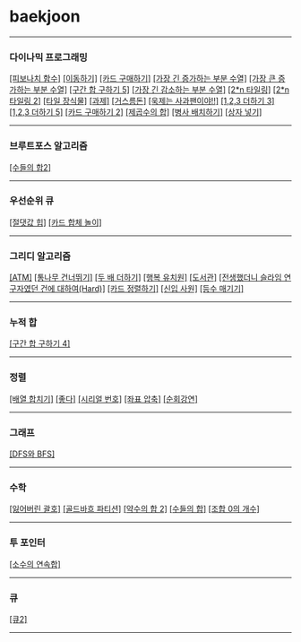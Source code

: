 # baekjoon
***
### 다이나믹 프로그래밍

[[피보나치 함수]](https://github.com/tember8003/cpp/blob/main/baekjoon_1003.cpp)   [[이동하기]](https://github.com/tember8003/cpp/blob/main/baekjoon_11048.cpp)
[[카드 구매하기]](https://github.com/tember8003/cpp/blob/main/baekjoon_11052.cpp) [[가장 긴 증가하는 부분 수열]](https://github.com/tember8003/cpp/blob/main/baekjoon_11053.cpp)
[[가장 큰 증가하는 부분 수열]](https://github.com/tember8003/cpp/blob/main/baekjoon_11055.cpp)  [[구간 합 구하기 5]](https://github.com/tember8003/cpp/blob/main/baekjoon_11660.cpp)
[[가장 긴 감소하는 부분 수열]](https://github.com/tember8003/cpp/blob/main/baekjoon_11722.cpp) [[2*n 타일링]](https://github.com/tember8003/cpp/blob/main/baekjoon_11726.cpp) [[2*n 타일링 2]](https://github.com/tember8003/cpp/blob/main/baekjoon_11727.cpp)
[[타일 장식물]](https://github.com/tember8003/cpp/blob/main/baekjoon_13301.cpp) [[과제]](https://github.com/tember8003/cpp/blob/main/baekjoon_13904.cpp)
[[거스름돈]](https://github.com/tember8003/cpp/blob/main/baekjoon_14916.cpp) [[욱제는 사과팬이야!!]](https://github.com/tember8003/cpp/blob/main/baekjoon_15924.cpp) [[1,2,3 더하기 3]](https://github.com/tember8003/cpp/blob/main/baekjoon_15988.cpp)
[[1,2,3 더하기 5]](https://github.com/tember8003/cpp/blob/main/baekjoon_15990.cpp) [[카드 구매하기 2]](https://github.com/tember8003/cpp/blob/main/baekjoon_16194.cpp) [[제곱수의 합]](https://github.com/tember8003/cpp/blob/main/baekjoon_1699.cpp)
[[병사 배치하기]](https://github.com/tember8003/cpp/blob/main/baekjoon_18353.cpp) [[상자 넣기]](https://github.com/tember8003/cpp/blob/main/baekjoon_1965.cpp)


***

### 브루트포스 알고리즘

[[수들의 합2]](https://github.com/tember8003/cpp/blob/main/baekjoon_2003.cpp) 

***

### 우선순위 큐

[[절댓값 힙]](https://github.com/tember8003/cpp/blob/main/baekjoon_11286.cpp) [[카드 합체 놀이]](https://github.com/tember8003/cpp/blob/main/baekjoon_15903.cpp)


***

### 그리디 알고리즘

[[ATM]](https://github.com/tember8003/cpp/blob/main/baekjoon_11399.cpp) [[통나무 건너뛰기]](https://github.com/tember8003/cpp/blob/main/baekjoon_11497.cpp)
[[두 배 더하기]](https://github.com/tember8003/cpp/blob/main/baekjoon_12931.cpp) [[행복 유치원]](https://github.com/tember8003/cpp/blob/main/baekjoon_13164.cpp)
[[도서관]](https://github.com/tember8003/cpp/blob/main/baekjoon_1461.cpp) [[전생했더니 슬라임 연구자였던 건에 대하여(Hard)]](https://github.com/tember8003/cpp/blob/main/baekjoon_14698.cpp) [[카드 정렬하기]](https://github.com/tember8003/cpp/blob/main/baekjoon_1715.cpp)
[[신입 사원]](https://github.com/tember8003/cpp/blob/main/baekjoon_1946.cpp) [[등수 매기기]](https://github.com/tember8003/cpp/blob/main/baekjoon_2012.cpp)



***

### 누적 합

[[구간 합 구하기 4]](https://github.com/tember8003/cpp/blob/main/baekjoon_11659.cpp) 

***

### 정렬

[[배열 합치기]](https://github.com/tember8003/cpp/blob/main/baekjoon_11728.cpp) [[좋다]](https://github.com/tember8003/cpp/blob/main/baekjoon_1253.cpp)
[[시리얼 번호]](https://github.com/tember8003/cpp/blob/main/baekjoon_1431.cpp) [[좌표 압축]](https://github.com/tember8003/cpp/blob/main/baekjoon_18870.cpp)
[[순회강연]](https://github.com/tember8003/cpp/blob/main/baekjoon_2109.cpp)

***

### 그래프

[[DFS와 BFS]](https://github.com/tember8003/cpp/blob/main/baekjoon_1260.cpp)

***

### 수학

[[잃어버린 괄호]](https://github.com/tember8003/cpp/blob/main/baekjoon_1541.cpp) [[골드바흐 파티션]](https://github.com/tember8003/cpp/blob/main/baekjoon_17103.cpp) [[약수의 합 2]](https://github.com/tember8003/cpp/blob/main/baekjoon_17427.cpp)
[[수들의 합]](https://github.com/tember8003/cpp/blob/main/baekjoon_1789.cpp) [[조합 0의 개수]](https://github.com/tember8003/cpp/blob/main/baekjoon_2004.cpp)

***

### 투 포인터

[[소수의 연속합]](https://github.com/tember8003/cpp/blob/main/baekjoon_1644.cpp)

***

### 큐

[[큐2]](https://github.com/tember8003/cpp/blob/main/baekjoon_18258.cpp)

***
